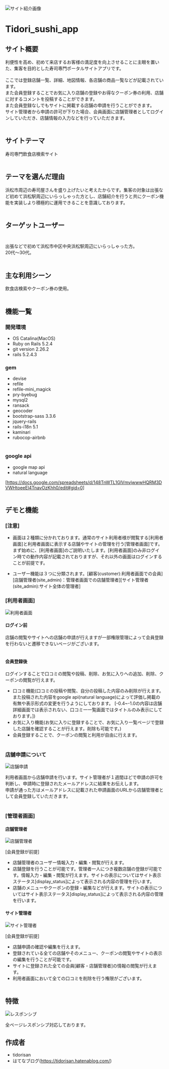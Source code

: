![サイト紹介画像](https://github.com/tidorisan/TIdori_sushi_app/blob/master/images/%E3%82%B9%E3%82%AF%E3%83%AA%E3%83%BC%E3%83%B3%E3%82%B7%E3%83%A7%E3%83%83%E3%83%88%202020-09-19%2015.33.57.png)

# Tidori_sushi_app

## サイト概要
利便性を高め、初めて来店するお客様の満足度を向上させることに主眼を置いた、集客を目的とした寿司専門ポータルサイトアプリです。 <br><br>
ここでは登録店舗一覧、詳細、地図情報、各店舗の商品一覧などが記載されています。<br>また会員登録することでお気に入り店舗の登録やお得なクーポン券の利用、店舗に対するコメントを投稿することができます。<br>また会員登録なしでもサイトに掲載する店舗の申請を行うことができます。<br>サイト管理者から申請の許可が下りた場合、会員画面に店舗管理者としてログインしていただき、店舗情報の入力などを行っていただきます。<br><br>

## サイトテーマ
寿司専門飲食店検索サイト<br><br>

## テーマを選んだ理由
浜松市周辺の寿司屋さんを盛り上げたいと考えたからです。集客の対象は出張など初めて浜松駅周辺にいらっしゃった方とし、店舗紹介を行うと共にクーポン機能を実装しより積極的に運用できることを意識しております。<br><br>


## ターゲットユーザー<br><br>
出張などで初めて浜松市中区中央浜松駅周辺にいらっしゃった方。<br>
20代〜30代。<br><br>

## 主な利用シーン
飲食店検索やクーポン券の使用。<br><br>


## 機能一覧

###  開発環境

- OS Catalina(MacOS)
- Ruby on Rails 5.2.4
- git version 2.26.2
- rails 5.2.4.3

### gem

- devise
- refile
- refile-mini_magick
- pry-byebug
- mysql2
- ransack
- geocoder
- bootstrap-sass  3.3.6
- jquery-rails
- rails-i18n 5.1
- kaminari
- rubocop-airbnb<br><br>

### google api

- google map api
- natural language

[https://docs.google.com/spreadsheets/d/148TnWTL1GlVmvjwwwHQRM3DVWHtoeeEl4TnavOzKhh0/edit#gid=0]<br><br>


## デモと機能
### [注意]
- 画面は２種類に分かれております。通常のサイト利用者様が閲覧する[利用者画面]と利用者画面に表示する店舗やサイトの管理を行う[管理者画面]です。
まず始めに、[利用者画面]のご説明いたします。[利用者画面]のみ非ログイン時での動作内容が記載されておりますが、それ以外の画面はログインすることが前提です。

- ユーザー機能は３つに分類されます。[顧客(customer):利用者画面での会員][店舗管理者(site_admin)：管理者画面での店舗管理者][サイト管理者(site_admin):サイト全体の管理者]

###  [利用者画面]

![利用者画面](https://github.com/tidorisan/TIdori_sushi_app/blob/master/images/%E5%88%A9%E7%94%A8%E8%80%85%E7%94%BB%E9%9D%A2gif.gif)

#### ログイン前
店舗の閲覧やサイトへの店舗の申請が行えますが一部権限管理によって会員登録を行わないと遷移できないページがございます。<br><br>

#### 会員登録後
ログインすることで口コミの閲覧や投稿、削除、お気に入りへの追加、削除、クーポンの閲覧が行えます。<br>
- 口コミ機能(口コミの投稿や閲覧、自分の投稿した内容のみ削除が行えます。また投稿された内容をgoogle api(natural language)によって評価し掲載の有無や表示形式の変更を行うようにしております。
[-0.4~-1.0の内容は店舗詳細画面では表示されない、口コミ一一覧画面ではタイトルのみ表示にしております。])
- お気に入り機能(お気に入りに登録することで、お気に入り一覧ページで登録した店舗を確認することが行えます。削除も可能です。)
- 会員登録することで、クーポンの閲覧と利用が自由に行えます。<br><br>

### 店舗申請について

![店舗申請](https://github.com/tidorisan/TIdori_sushi_app/blob/master/images/%E5%BA%97%E8%88%97%E7%94%B3%E8%AB%8B.gif)

利用者画面から店舗申請を行います。サイト管理者が１週間ほどで申請の許可を判断し、申請時に登録されたメールアドレスに結果をお伝えします。<br>申請が通った方はメールアドレスに記載された申請画面のURLから店舗管理者として会員登録していただきます。<br><br>

###  [管理者画面]
#### 店舗管理者

![店舗管理者](https://github.com/tidorisan/TIdori_sushi_app/blob/master/images/%E5%BA%97%E8%88%97%E7%AE%A1%E7%90%86%E8%80%85.gif)

[会員登録が前提]

- 店舗管理者のユーザー情報入力・編集・閲覧が行えます。
- 店舗登録を行うことが可能です。管理者一人につき複数店舗の登録が可能です。情報入力・編集・閲覧が行えます。サイトの表示についてはサイト表示ステータス[display_status]によって表示される内容の管理を行います。
- 店舗のメニューやクーポンの登録・編集などが行えます。サイトの表示についてはサイト表示ステータス[display_status]によって表示される内容の管理を行います。

#### サイト管理者
![サイト管理者](https://github.com/tidorisan/TIdori_sushi_app/blob/master/images/%E3%82%B5%E3%82%A4%E3%83%88%E7%AE%A1%E7%90%86%E8%80%85gif.gif)

[会員登録が前提]

- 店舗申請の確認や編集を行えます。
- 登録されている全ての店舗やそのメニュー、クーポンの閲覧やサイトの表示の編集を行うことが可能です。
- サイトに登録された全ての会員[顧客・店舗管理者]の情報の閲覧が行えます。
- 利用者画面において全ての口コミを削除を行う権限がございます。<br><br>

##  特徴

![レスポンシブ](https://github.com/tidorisan/TIdori_sushi_app/blob/master/images/%E3%83%AC%E3%82%B9%E3%83%9B%E3%82%9A%E3%83%B3%E3%82%B7%E3%83%95%E3%82%99gif.gif)

全ページレスポンシブ対応しております。

## 作成者

- tidorisan
- はてなブログ(https://tidorisan.hatenablog.com/)






